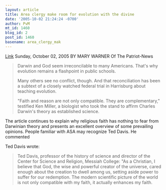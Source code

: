 ```yaml
---
layout: article
title: Area clergy make room for evolution with the divine
date: '2005-10-02 21:24:24 -0700'
author: PvM
mt_id: 1460
blog_id: 2
post_id: 1460
basename: area_clergy_mak
---
```

[Link](http://www.pennlive.com/printer/printer.ssf?/base/news/112824483823640.xml&amp;coll=1&amp;thispage=2) Sunday, October 02, 2005 BY MARY WARNER Of The Patriot-News 

>  Darwin and God seem irreconcilable to many Americans. That's why evolution remains a flashpoint in public schools.
> 
> Many others see no conflict, though. And that reconciliation has been a subtext of a closely watched federal trial in Harrisburg about teaching evolution.
> 
> "Faith and reason are not only compatible. They are complementary," testified Ken Miller, a biologist who took the stand to affirm Charles Darwin's theory as established science. 

The article continues to explain why religious faith has nothing to fear from Darwinian theory and presents an excellent overview of some prevailing opinions.
People familiar with ASA may recognize Ted Davis. He commented 

Ted Davis wrote:

> Ted Davis, professor of the history of science and director of the Center for Science and Religion, Messiah College: "As a Christian, I believe that God, the wise and powerful creator of the universe, cared enough about the creation to dwell among us, setting aside power to suffer for our redemption. The modern scientific picture of the world is not only compatible with my faith, it actually enhances my faith.
